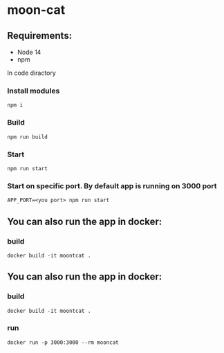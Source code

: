 # moon-cat

## Requirements:
- Node 14
- npm

In code diractory
### Install modules
```
npm i
``` 
### Build
```
npm run build
```

### Start
```
npm run start
```

### Start on specific port. By default app is running on 3000 port
```
APP_PORT=<you port> npm run start
```

## You can also run the app in docker:
### build 
```
docker build -it moontcat .
```

## You can also run the app in docker:
### build 
```
docker build -it moontcat .
```
### run 
```
docker run -p 3000:3000 --rm mooncat
```

